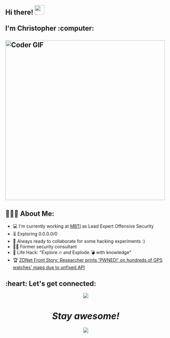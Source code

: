 <h2 align="left">
 <abc>
  <br>Hi there! <img src="https://user-images.githubusercontent.com/42378118/110234147-e3259600-7f4e-11eb-95be-0c4047144dea.gif" width="30"><br>
  <br> I'm Christopher :computer:<br>
  <br>
    <img src="https://media.giphy.com/media/SWoSkN6DxTszqIKEqv/giphy.gif" alt="Coder GIF" width="500">
 </abc>
</h2> 


<h2 align="left">👨🏻‍💻 About Me:</h2>

- :computer: I'm currently working at [MBTI](https://git.daimler.com/mbti) as Lead Expert Offensive Security
- :hourglass_flowing_sand:  Exploring 0.0.0.0/0
- :rocket: Always ready to collaborate for some hacking experiments :)
- :man_technologist: Former security consultant
- :dart: Life Hack: "Explore :fire: and Explode :bomb: with knowledge" 
- :trophy: [ZDNet Front Story: Researcher prints 'PWNED!' on hundreds of GPS watches' maps due to unfixed API](https://www.zdnet.com/article/researcher-prints-pwned-on-hundreds-of-gps-watches-maps-due-to-unfixed-api/)

<h2 align="left">:heart: Let's get connected:</h2>

<p align="center">
  <a href="https://twitter.com/schniggie">
    <img src="https://img.shields.io/twitter/follow/schniggie?style=for-the-badge&label=schniggie&logo=twitter&logoColor=00AEFF&labelColor=black&color=7fff00">  </a>

<h1 align='center'><i>Stay awesome!</i></h1>

<p align="center">
<a href="https://github.com/schniggie">
  <img align="center" src="https://github-readme-stats.vercel.app/api?username=schniggie&count_private=true&show_icons=true&theme=chartreuse-dark" />
</a>
</p>
